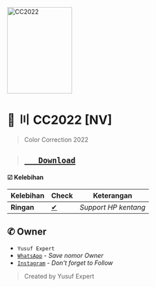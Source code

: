 <img src="https://cdn.pixabay.com/photo/2018/09/11/14/49/moe-3669736_1280.png" alt="CC2022" width="150" height="200">

# 🌱 〣 CC2022 [NV]
> Color Correction 2022

> ## [`   Download`](https://github.com/avianz37)

#### ☑ Kelebihan
|Kelebihan|Check|Keterangan|
|-|-|-|
|**Ringan**|[✔](https://github.com/avianz37)|*Support HP kentang*|

## ✆ Owner
- `Yusuf Expert`
- [`WhatsApp`](wa.me/6283873115706) - *Save nomor Owner*
- [`Instagram`](instagram.com/yusuf.expert) - *Don't forget to Follow*

> Created by Yusuf Expert
